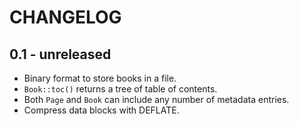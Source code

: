 # CHANGELOG

## 0.1 - unreleased

* Binary format to store books in a file.
* `Book::toc()` returns a tree of table of contents.
* Both `Page` and `Book` can include any number of metadata entries.
* Compress data blocks with DEFLATE.
